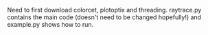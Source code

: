 Need to first download colorcet, plotoptix and threading. raytrace.py contains the main code (doesn't need to be changed hopefully!) and example.py shows how to run.
